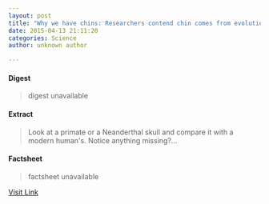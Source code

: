 ```yaml
---
layout: post
title: "Why we have chins: Researchers contend chin comes from evolution, not mechanical forces"
date: 2015-04-13 21:11:20
categories: Science
author: unknown author

---
```



#### Digest
>digest unavailable

#### Extract
>Look at a primate or a Neanderthal skull and compare it with a modern human's. Notice anything missing?...

#### Factsheet
>factsheet unavailable

[Visit Link](http://phys.org/news348163865.html)


